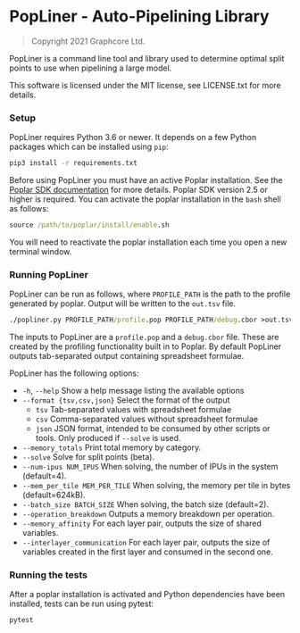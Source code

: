 # PopLiner - Auto-Pipelining Library

> Copyright 2021 Graphcore Ltd.

PopLiner is a command line tool and library used to determine optimal split points to use when
pipelining a large model.

This software is licensed under the MIT license, see LICENSE.txt for more details.

### Setup

PopLiner requires Python 3.6 or newer.  It depends on a few Python packages which can be installed
using `pip`:

```cmd
pip3 install -r requirements.txt
```

Before using PopLiner you must have an active Poplar installation.  See the
[Poplar SDK documentation](https://docs.graphcore.ai/projects/ipu-pod-getting-started/en/latest/installation.html#setting-up-the-sdk-environment)
for more details.  Poplar SDK version 2.5 or higher is required.  You can
activate the poplar installation in the `bash` shell as follows:

```cmd
source /path/to/poplar/install/enable.sh
```

You will need to reactivate the poplar installation each time you open a new terminal window.

### Running PopLiner

PopLiner can be run as follows, where `PROFILE_PATH` is the path to the profile generated by
poplar.  Output will be written to the `out.tsv` file.

```cmd
./popliner.py PROFILE_PATH/profile.pop PROFILE_PATH/debug.cbor >out.tsv
```

The inputs to PopLiner are a `profile.pop` and a `debug.cbor` file.  These are created by the
profiling functionality built in to Poplar.  By default PopLiner outputs tab-separated output
containing spreadsheet formulae.

PopLiner has the following options:

 - `-h`, `--help` Show a help message listing the available options
 - `--format {tsv,csv,json}` Select the format of the output
   - `tsv` Tab-separated values with spreadsheet formulae
   - `csv` Comma-separated values without spreadsheet formulae
   - `json` JSON format, intended to be consumed by other scripts or tools.  Only produced if `--solve` is used.
 - `--memory_totals` Print total memory by category.
 - `--solve` Solve for split points (beta).
 - `--num-ipus NUM_IPUS` When solving, the number of IPUs in the system (default=4).
 - `--mem_per_tile MEM_PER_TILE` When solving, the memory per tile in bytes (default=624kB).
 - `--batch_size BATCH_SIZE` When solving, the batch size (default=2).
 - `--operation_breakdown` Outputs a memory breakdown per operation.
 - `--memory_affinity` For each layer pair, outputs the size of shared variables.
 - `--interlayer_communication` For each layer pair, outputs the size of variables
   created in the first layer and consumed in the second one.

### Running the tests

After a poplar installation is activated and Python dependencies have been installed, tests can
be run using pytest:

```cmd
pytest
```
